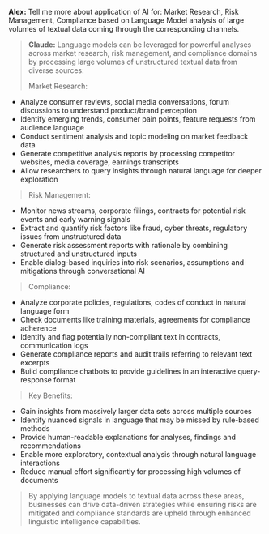 <b>Alex:</b> Tell me more about application of AI for: Market Research, Risk Management, Compliance based on Language Model analysis of large volumes of textual data coming through the corresponding channels.

> <b>Claude:</b> Language models can be leveraged for powerful analyses across market research, risk management, and compliance domains by processing large volumes of unstructured textual data from diverse sources:
>
> Market Research:
- Analyze consumer reviews, social media conversations, forum discussions to understand product/brand perception
- Identify emerging trends, consumer pain points, feature requests from audience language
- Conduct sentiment analysis and topic modeling on market feedback data 
- Generate competitive analysis reports by processing competitor websites, media coverage, earnings transcripts
- Allow researchers to query insights through natural language for deeper exploration

> Risk Management:
- Monitor news streams, corporate filings, contracts for potential risk events and early warning signals
- Extract and quantify risk factors like fraud, cyber threats, regulatory issues from unstructured data
- Generate risk assessment reports with rationale by combining structured and unstructured inputs  
- Enable dialog-based inquiries into risk scenarios, assumptions and mitigations through conversational AI

> Compliance:
- Analyze corporate policies, regulations, codes of conduct in natural language form
- Check documents like training materials, agreements for compliance adherence
- Identify and flag potentially non-compliant text in contracts, communication logs
- Generate compliance reports and audit trails referring to relevant text excerpts  
- Build compliance chatbots to provide guidelines in an interactive query-response format

> Key Benefits:
- Gain insights from massively larger data sets across multiple sources
- Identify nuanced signals in language that may be missed by rule-based methods
- Provide human-readable explanations for analyses, findings and recommendations
- Enable more exploratory, contextual analysis through natural language interactions
- Reduce manual effort significantly for processing high volumes of documents

> By applying language models to textual data across these areas, businesses can drive data-driven strategies while ensuring risks are mitigated and compliance standards are upheld through enhanced linguistic intelligence capabilities.
